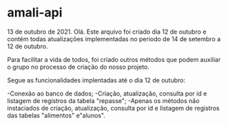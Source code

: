 # amali-api

13 de outubro de 2021.
Olá. Este arquivo foi criado dia 12 de outubro e contém todas atualizações implementadas no periodo de 14 de setembro a 12 de outubro.

Para facilitar a vida de todos, foi criado outros métodos que podem auxiliar o grupo no processo de criação do nosso projeto.

Segue as funcionalidades implentadas até o dia 12 de outubro:

-Conexão ao banco de dados;
-Criação, atualização, consulta por id e listagem de registros da tabela "repasse";
-Apenas os métodos não instaciados de criação, atualização, consulta por id e listagem de registros das tabelas "alimentos" e"alunos".

